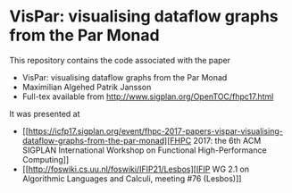 # VisPar: visualising dataflow graphs from the Par Monad

This repository contains the code associated with the paper

* VisPar: visualising dataflow graphs from the Par Monad
* Maximilian Algehed Patrik Jansson
* Full-tex available from http://www.sigplan.org/OpenTOC/fhpc17.html

It was presented at

* [[https://icfp17.sigplan.org/event/fhpc-2017-papers-vispar-visualising-dataflow-graphs-from-the-par-monad][FHPC 2017: the 6th ACM SIGPLAN International Workshop on Functional High-Performance Computing]]
* [[http://foswiki.cs.uu.nl/foswiki/IFIP21/Lesbos][IFIP WG 2.1 on Algorithmic Languages and Calculi, meeting #76 (Lesbos)]]
